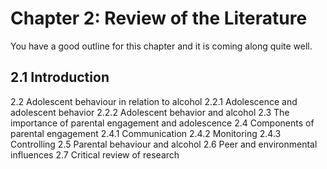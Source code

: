 #  Chapter 2: Review of the Literature
You have a good outline for this chapter and it is coming along quite well.

 ##  2.1 Introduction  
  2.2 Adolescent behaviour in relation to alcohol
	 2.2.1 Adolescence and adolescent behavior
	 2.2.2 Adolescent behavior and alcohol
  2.3 The importance of parental engagement and adolescence
  2.4 Components of parental engagement
	 2.4.1 Communication
	 2.4.2 Monitoring
	 2.4.3 Controlling
  2.5 Parental behaviour and alcohol
  2.6 Peer and environmental influences
 2.7 Critical review of research



    
    
    
    
    
    
    
    
    
    
    
    
    
    
    
    
    
    
    
    
    